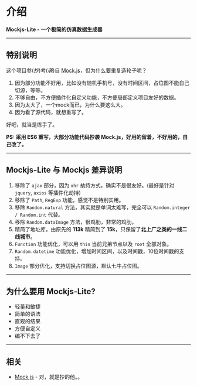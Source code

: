 # 介绍

**Mockjs-Lite - 一个极简的仿真数据生成器**

----

## 特别说明

这个项目参(_抄_)考(_袭_)自 [Mock.js](https://github.com/nuysoft/Mock)，但为什么要重复造轮子呢？

1. 因为部分功能不好用，比如没有随机手机号，没有时间区间，占位图不能自己切源，等等。
1. 不够自由，不方便插件化自定义功能，不方便局部定义项目友好的数据。
1. 因为太大了，一个mock而已，为什么要这么大。
1. 因为看了源代码，就想重写了。

好吧，就当是练手了。  

**PS: 采用 ES6 重写，大部分功能代码抄袭 Mock.js，好用的留着，不好用的，自己改了。**

----

## Mockjs-Lite 与 Mockjs 差异说明

1. 移除了 `ajax` 部分，因为 `xhr` 劫持方式，确实不是很友好。(最好是针对 `jquery`, `axios` 等插件化劫持)
1. 移除了 `Path`, `RegExp` 功能，感觉不是特别实用。
1. 移除 `Random.natural` 方法，其实就是单词太难写，完全可以 `Random.integer / Random.int` 代替。
1. 移除 `Random.dataImage` 方法，很鸡肋，非常的鸡肋。
1. 精简了地址库，由原先的 **113k** 精简到了 **15k**，只保留了**北上广之类的一线二线城市**。
1. `Function` 功能优化，可以用 `this` 当前兄弟节点以及 `root` 全部对象。
1. `Random.datetime` 功能优化，增加时间区间，以及时间戳，10位时间戳的支持。
1. `Image` 部分优化，支持切换占位图源，默认七牛占位图。

----

## 为什么要用 Mockjs-Lite?

* 轻量和敏捷
* 简单的语法
* 直观的结果
* 方便自定义
* 编不下去了

----

## 相关

* [Mock.js](https://github.com/nuysoft/Mock) - 对，就是抄的他。。

